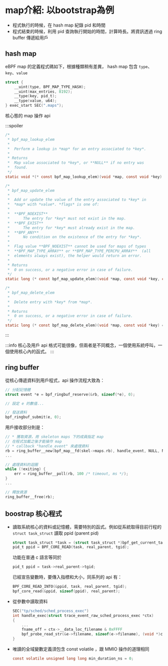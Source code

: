 # map介紹: 以bootstrap為例

- 程式執行的時候，在 hash map 紀錄 pid 和時間
- 程式結束的時候，利用 pid 查詢執行開始的時間，計算時長。將資訊透過 ring buffer 傳遞給用戶

## hash map

eBPF map 的定義程式碼如下，根據種類稍有差異， hash map 包含 `type`、`key`、`value`

```c
struct {
	__uint(type, BPF_MAP_TYPE_HASH);
	__uint(max_entries, 8192);
	__type(key, pid_t);
	__type(value, u64);
} exec_start SEC(".maps");
```

核心態的 map 操作 api

:::spoiler
```c
/*
 * bpf_map_lookup_elem
 *
 * 	Perform a lookup in *map* for an entry associated to *key*.
 *
 * Returns
 * 	Map value associated to *key*, or **NULL** if no entry was
 * 	found.
 */
static void *(* const bpf_map_lookup_elem)(void *map, const void *key) = (void *) 1;

/*
 * bpf_map_update_elem
 *
 * 	Add or update the value of the entry associated to *key* in
 * 	*map* with *value*. *flags* is one of:
 *
 * 	**BPF_NOEXIST**
 * 		The entry for *key* must not exist in the map.
 * 	**BPF_EXIST**
 * 		The entry for *key* must already exist in the map.
 * 	**BPF_ANY**
 * 		No condition on the existence of the entry for *key*.
 *
 * 	Flag value **BPF_NOEXIST** cannot be used for maps of types
 * 	**BPF_MAP_TYPE_ARRAY** or **BPF_MAP_TYPE_PERCPU_ARRAY**  (all
 * 	elements always exist), the helper would return an error.
 *
 * Returns
 * 	0 on success, or a negative error in case of failure.
 */
static long (* const bpf_map_update_elem)(void *map, const void *key, const void *value, __u64 flags) = (void *) 2;

/*
 * bpf_map_delete_elem
 *
 * 	Delete entry with *key* from *map*.
 *
 * Returns
 * 	0 on success, or a negative error in case of failure.
 */
static long (* const bpf_map_delete_elem)(void *map, const void *key) = (void *) 3;
```
:::

:::info
核心及用戶 api 格式可能很像，但兩者是不同概念，一個使用系統呼叫，一個使用核心內的函式。
:::

## ring buffer
從核心傳遞資料到用戶程式，api 操作流程大致為：

```c
// 分配記憶體
struct event *e = bpf_ringbuf_reserve(&rb, sizeof(*e), 0);

// 設定 e 的數值...

// 發送資料
bpf_ringbuf_submit(e, 0);
```

用戶接收部分則是：

```c
// * 獲取資源，用 skeleton maps 下的成員指定 map
// 在程式加載之後才能操作 map
// * callback "handle_event" 來處理資料
rb = ring_buffer__new(bpf_map__fd(skel->maps.rb), handle_event, NULL, NULL);
...

// 處理資料的迴圈
while (!exiting) {
    err = ring_buffer__poll(rb, 100 /* timeout, ms */);
}
...

// 釋放資源
ring_buffer__free(rb);
```

## boostrap 核心程式

- 讀取系統核心的資料或記憶體，需要特別的函式。例如從系統取得目前行程的 `struct task_struct` 讀取 ppid (parent pid)

    ```c
    struct task_struct *task = (struct task_struct *)bpf_get_current_task();
    pid_t ppid = BPF_CORE_READ(task, real_parent, tgid);
    ```

    功能在普通 c 語言等同於

    ```c
    pid_t ppid = task->real_parent->tgid;
    ```

    已經宣告變數時，要傳入指標和大小，同系列的 api 有：
    
    ```c
    BPF_CORE_READ_INTO(&ppid, task, real_parent, tgid);
    bpf_core_read(&ppid, sizeof(ppid), real_parent);
    ```

- 從參數中讀取資料

    ```c
    SEC("tp/sched/sched_process_exec")
    int handle_exec(struct trace_event_raw_sched_process_exec *ctx)
    {
        ...
        fname_off = ctx->__data_loc_filename & 0xFFFF
        bpf_probe_read_str(&e->filename, sizeof(e->filename), (void *)ctx + fname_off);
    }
    ```

- 唯讀的全域變數定義須包含 const volatile ，跟 MMIO 操作的道理相同

    ```c
    const volatile unsigned long long min_duration_ns = 0;
    ```
